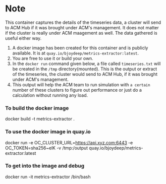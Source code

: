 # Note
This container captures the details of the timeseries data, a cluster will send to ACM Hub if it was brought under ACM's management. It does not matter if the cluster is really under ACM maagement as well. The data gathered is useful either way.

1. A docker image has been created for this container and is publicly available. It is at `quay.io/bjoydeep/metrics-extractor:latest`.
1. You are free to use it or build your own.
1. In the `docker run` command given below, a file called `timeseries.txt` will be created in the `/tmp` directory(mounted). This is the output or extract of the timeseries, the cluster would send to ACM Hub, if it was brought under ACM's management.
1. This output will help the ACM team to run simulation with `a certain` number of these clusters to figure out performance or just do a calculation without running any load.

### To build the docker image
docker build -t metrics-extractor .

### To use the docker image in quay.io
docker run -e OC_CLUSTER_URL=https://api.xyz.com:6443 -e OC_TOKEN=sha256~elK -v /tmp:/output quay.io/bjoydeep/metrics-extractor:latest

### To get into the image and debug
docker run -it metrics-extractor /bin/bash

